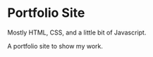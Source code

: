 # Portfolio Site
Mostly HTML, CSS, and a little bit of Javascript.

A portfolio site to show my work.